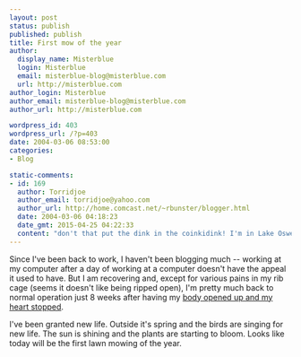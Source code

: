 ```yaml
---
layout: post
status: publish
published: publish
title: First mow of the year
author:
  display_name: Misterblue
  login: Misterblue
  email: misterblue-blog@misterblue.com
  url: http://misterblue.com
author_login: Misterblue
author_email: misterblue-blog@misterblue.com
author_url: http://misterblue.com

wordpress_id: 403
wordpress_url: /?p=403
date: 2004-03-06 08:53:00
categories:
- Blog

static-comments:
- id: 169
  author: Torridjoe
  author_email: torridjoe@yahoo.com
  author_url: http://home.comcast.net/~rbunster/blogger.html
  date: 2004-03-06 04:18:23
  date_gmt: 2015-04-25 04:22:33
  content: "don't that put the dink in the coinkidink! I'm in Lake Oswego, and I just mowed my lawn for the first time this year. It was still pretty wet, but 36 dry hours is about all we can hope for for another 6 weeks or so. \n\nCarry on,\nTJ\n"
---
```

<p>
Since I've been back to work, I haven't been blogging much --
working at my computer after a day of working at a computer
doesn't have the appeal it used to have.
But I am recovering and, except for various pains in my
rib cage (seems it doesn't like being ripped open),
I'm pretty much back to normal operation just 8 weeks
after having my 
<a href="http://www.misterblue.com/mt/archives/20040113-more_recovering.html">
body opened up and 
my heart stopped</a>.
</p>
<p>
I've been granted new life.
Outside it's spring and the birds are singing for new life.
The sun is shining and the plants are starting to bloom.
Looks like today will be the first lawn mowing of the year.
</p>
